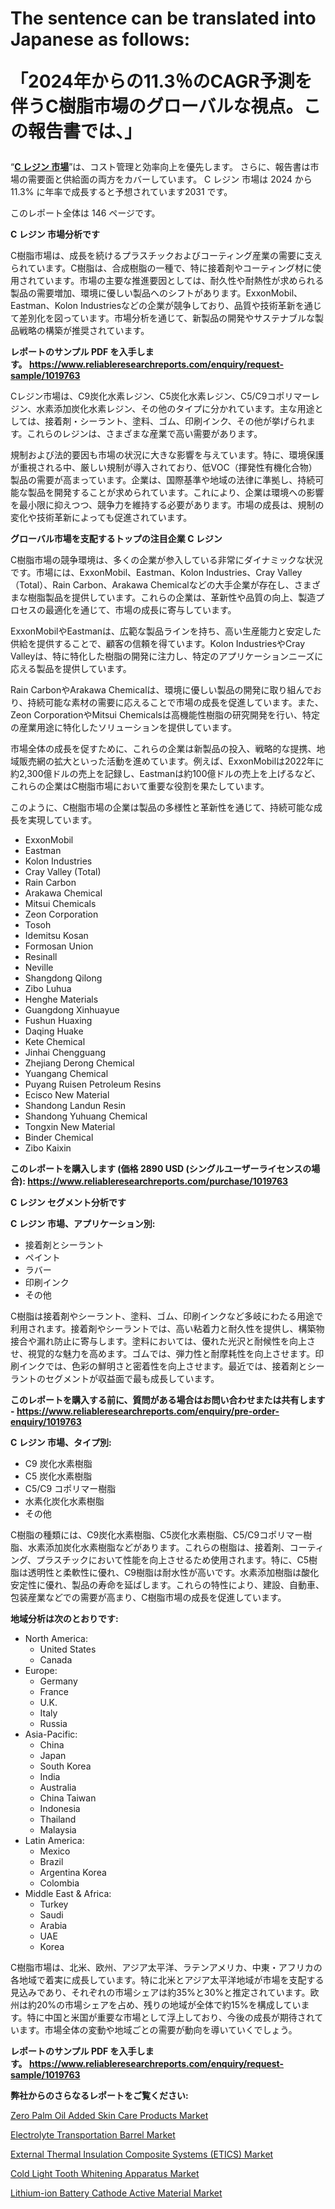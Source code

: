 <p><h1>The sentence can be translated into Japanese as follows:

「2024年からの11.3％のCAGR予測を伴うC樹脂市場のグローバルな視点。この報告書では、」</h1></p><p>&ldquo;<strong><a href="https://www.reliableresearchreports.com/c-resin-r1019763?utm_campaign=107&utm_medium=9&utm_source=Github&utm_content=ia&utm_term=08122024&utm_id=c-resin">C レジン 市場</a></strong>&rdquo;は、コスト管理と効率向上を優先します。 さらに、報告書は市場の需要面と供給面の両方をカバーしています。 C レジン 市場は 2024 から 11.3% に年率で成長すると予想されています2031 です。</p>
<p>このレポート全体は 146 ページです。</p>
<p><strong>C レジン 市場分析です</strong></p>
<p><p>C樹脂市場は、成長を続けるプラスチックおよびコーティング産業の需要に支えられています。C樹脂は、合成樹脂の一種で、特に接着剤やコーティング材に使用されています。市場の主要な推進要因としては、耐久性や耐熱性が求められる製品の需要増加、環境に優しい製品へのシフトがあります。ExxonMobil、Eastman、Kolon Industriesなどの企業が競争しており、品質や技術革新を通じて差別化を図っています。市場分析を通じて、新製品の開発やサステナブルな製品戦略の構築が推奨されています。</p></p>
<p><strong>レポートのサンプル PDF を入手します。&nbsp;<a href="https://www.reliableresearchreports.com/enquiry/request-sample/1019763?utm_campaign=107&utm_medium=9&utm_source=Github&utm_content=ia&utm_term=08122024&utm_id=c-resin">https://www.reliableresearchreports.com/enquiry/request-sample/1019763</a></strong></p>
<p><p>Cレジン市場は、C9炭化水素レジン、C5炭化水素レジン、C5/C9コポリマーレジン、水素添加炭化水素レジン、その他のタイプに分かれています。主な用途としては、接着剤・シーラント、塗料、ゴム、印刷インク、その他が挙げられます。これらのレジンは、さまざまな産業で高い需要があります。</p><p>規制および法的要因も市場の状況に大きな影響を与えています。特に、環境保護が重視される中、厳しい規制が導入されており、低VOC（揮発性有機化合物）製品の需要が高まっています。企業は、国際基準や地域の法律に準拠し、持続可能な製品を開発することが求められています。これにより、企業は環境への影響を最小限に抑えつつ、競争力を維持する必要があります。市場の成長は、規制の変化や技術革新によっても促進されています。</p></p>
<p><strong>グローバル市場を支配するトップの注目企業 C レジン</strong></p>
<p><p>C樹脂市場の競争環境は、多くの企業が参入している非常にダイナミックな状況です。市場には、ExxonMobil、Eastman、Kolon Industries、Cray Valley（Total）、Rain Carbon、Arakawa Chemicalなどの大手企業が存在し、さまざまな樹脂製品を提供しています。これらの企業は、革新性や品質の向上、製造プロセスの最適化を通じて、市場の成長に寄与しています。</p><p>ExxonMobilやEastmanは、広範な製品ラインを持ち、高い生産能力と安定した供給を提供することで、顧客の信頼を得ています。Kolon IndustriesやCray Valleyは、特に特化した樹脂の開発に注力し、特定のアプリケーションニーズに応える製品を提供しています。</p><p>Rain CarbonやArakawa Chemicalは、環境に優しい製品の開発に取り組んでおり、持続可能な素材の需要に応えることで市場の成長を促進しています。また、Zeon CorporationやMitsui Chemicalsは高機能性樹脂の研究開発を行い、特定の産業用途に特化したソリューションを提供しています。</p><p>市場全体の成長を促すために、これらの企業は新製品の投入、戦略的な提携、地域販売網の拡大といった活動を進めています。例えば、ExxonMobilは2022年に約2,300億ドルの売上を記録し、Eastmanは約100億ドルの売上を上げるなど、これらの企業はC樹脂市場において重要な役割を果たしています。</p><p>このように、C樹脂市場の企業は製品の多様性と革新性を通じて、持続可能な成長を実現しています。</p></p>
<p><ul><li>ExxonMobil</li><li>Eastman</li><li>Kolon Industries</li><li>Cray Valley (Total)</li><li>Rain Carbon</li><li>Arakawa Chemical</li><li>Mitsui Chemicals</li><li>Zeon Corporation</li><li>Tosoh</li><li>Idemitsu Kosan</li><li>Formosan Union</li><li>Resinall</li><li>Neville</li><li>Shangdong Qilong</li><li>Zibo Luhua</li><li>Henghe Materials</li><li>Guangdong Xinhuayue</li><li>Fushun Huaxing</li><li>Daqing Huake</li><li>Kete Chemical</li><li>Jinhai Chengguang</li><li>Zhejiang Derong Chemical</li><li>Yuangang Chemical</li><li>Puyang Ruisen Petroleum Resins</li><li>Ecisco New Material</li><li>Shandong Landun Resin</li><li>Shandong Yuhuang Chemical</li><li>Tongxin New Material</li><li>Binder Chemical</li><li>Zibo Kaixin</li></ul></p>
<p><strong>このレポートを購入します (価格 2890 USD (シングルユーザーライセンスの場合):&nbsp;<a href="https://www.reliableresearchreports.com/purchase/1019763?utm_campaign=107&utm_medium=9&utm_source=Github&utm_content=ia&utm_term=08122024&utm_id=c-resin">https://www.reliableresearchreports.com/purchase/1019763</a></strong></p>
<p><strong>C レジン セグメント分析です</strong></p>
<p><strong>C レジン 市場、アプリケーション別:</strong></p>
<p><ul><li>接着剤とシーラント</li><li>ペイント</li><li>ラバー</li><li>印刷インク</li><li>その他</li></ul></p>
<p><p>C樹脂は接着剤やシーラント、塗料、ゴム、印刷インクなど多岐にわたる用途で利用されます。接着剤やシーラントでは、高い粘着力と耐久性を提供し、構築物接合や漏れ防止に寄与します。塗料においては、優れた光沢と耐候性を向上させ、視覚的な魅力を高めます。ゴムでは、弾力性と耐摩耗性を向上させます。印刷インクでは、色彩の鮮明さと密着性を向上させます。最近では、接着剤とシーラントのセグメントが収益面で最も成長しています。</p></p>
<p><strong>このレポートを購入する前に、質問がある場合はお問い合わせまたは共有します - <a href="https://www.reliableresearchreports.com/enquiry/pre-order-enquiry/1019763?utm_campaign=107&utm_medium=9&utm_source=Github&utm_content=ia&utm_term=08122024&utm_id=c-resin">https://www.reliableresearchreports.com/enquiry/pre-order-enquiry/1019763</a></strong></p>
<p><strong>C レジン 市場、タイプ別:</strong></p>
<p><ul><li>C9 炭化水素樹脂</li><li>C5 炭化水素樹脂</li><li>C5/C9 コポリマー樹脂</li><li>水素化炭化水素樹脂</li><li>その他</li></ul></p>
<p><p>C樹脂の種類には、C9炭化水素樹脂、C5炭化水素樹脂、C5/C9コポリマー樹脂、水素添加炭化水素樹脂などがあります。これらの樹脂は、接着剤、コーティング、プラスチックにおいて性能を向上させるため使用されます。特に、C5樹脂は透明性と柔軟性に優れ、C9樹脂は耐水性が高いです。水素添加樹脂は酸化安定性に優れ、製品の寿命を延ばします。これらの特性により、建設、自動車、包装産業などでの需要が高まり、C樹脂市場の成長を促進しています。</p></p>
<p><strong>地域分析は次のとおりです:</strong></p>
<p><ul>
    <li>
        North America:
        <ul>
            <li>United States</li>
            <li>Canada</li>
        </ul>
    </li>
    <li>
        Europe:
        <ul>
            <li>Germany</li>
            <li>France</li>
            <li>U.K.</li>
            <li>Italy</li>
            <li>Russia</li>
        </ul>
    </li>
    <li>
        Asia-Pacific:
        <ul>
            <li>China</li>
            <li>Japan</li>
            <li>South Korea</li>
            <li>India</li>
            <li>Australia</li>
            <li>China Taiwan</li>
            <li>Indonesia</li>
            <li>Thailand</li>
            <li>Malaysia</li>
        </ul>
    </li>
    <li>
        Latin America:
        <ul>
            <li>Mexico</li>
            <li>Brazil</li>
            <li>Argentina Korea</li>
            <li>Colombia</li>
        </ul>
    </li>
    <li>
        Middle East & Africa:
        <ul>
            <li>Turkey</li>
            <li>Saudi</li>
            <li>Arabia</li>
            <li>UAE</li>
            <li>Korea</li>
        </ul>
    </li>
    </ul></p>
<p><p>C樹脂市場は、北米、欧州、アジア太平洋、ラテンアメリカ、中東・アフリカの各地域で着実に成長しています。特に北米とアジア太平洋地域が市場を支配する見込みであり、それぞれの市場シェアは約35%と30%と推定されています。欧州は約20%の市場シェアを占め、残りの地域が全体で約15%を構成しています。特に中国と米国が重要な市場として浮上しており、今後の成長が期待されています。市場全体の変動や地域ごとの需要が動向を導いていくでしょう。</p></p>
<p><strong>レポートのサンプル PDF を入手します。&nbsp;<a href="https://www.reliableresearchreports.com/enquiry/request-sample/1019763?utm_campaign=107&utm_medium=9&utm_source=Github&utm_content=ia&utm_term=08122024&utm_id=c-resin">https://www.reliableresearchreports.com/enquiry/request-sample/1019763</a></strong></p>
<p><strong>弊社からのさらなるレポートをご覧ください:</strong></p>
<p><p><a href="https://issuu.com/reportprime-2/docs/zero-palm-oil-added-skin-care-products-market-size?utm_campaign=107&utm_medium=9&utm_source=Github&utm_content=ia&utm_term=08122024&utm_id=c-resin">Zero Palm Oil Added Skin Care Products Market</a></p><p><a href="https://issuu.com/reportprime-2/docs/electrolyte-transportation-barrel-market-size-2030?utm_campaign=107&utm_medium=9&utm_source=Github&utm_content=ia&utm_term=08122024&utm_id=c-resin">Electrolyte Transportation Barrel Market</a></p><p><a href="https://github.com/luckyshygirl/Market-Research-Report-List-7/blob/main/external-thermal-insulation-composite-systems-etics-market.md?utm_campaign=107&utm_medium=9&utm_source=Github&utm_content=ia&utm_term=08122024&utm_id=c-resin">External Thermal Insulation Composite Systems (ETICS) Market</a></p><p><a href="https://www.linkedin.com/pulse/global-cold-light-tooth-whitening-apparatus-market-analysis-qzc3f?utm_campaign=107&utm_medium=9&utm_source=Github&utm_content=ia&utm_term=08122024&utm_id=c-resin">Cold Light Tooth Whitening Apparatus Market</a></p><p><a href="https://github.com/arionmp/Market-Research-Report-List-5/blob/main/lithium-ion-battery-cathode-active-material-market.md?utm_campaign=107&utm_medium=9&utm_source=Github&utm_content=ia&utm_term=08122024&utm_id=c-resin">Lithium-ion Battery Cathode Active Material Market</a></p></p>
